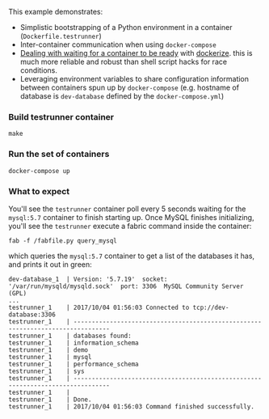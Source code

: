 This example demonstrates:

* Simplistic bootstrapping of a Python environment in a container (`Dockerfile.testrunner`)
* Inter-container communication when using `docker-compose`
* [Dealing with waiting for a container to be ready](https://docs.docker.com/compose/startup-order/) with [dockerize](https://github.com/jwilder/dockerize#waiting-for-other-dependencies). this is much more reliable and robust than shell script hacks for race conditions.
* Leveraging environment variables to share configuration information between containers spun up by `docker-compose` (e.g. hostname of database is `dev-database` defined by the `docker-compose.yml`)


### Build testrunner container
```
make
```

### Run the set of containers
```
docker-compose up
```

### What to expect

You'll see the `testrunner` container poll every 5 seconds waiting for the `mysql:5.7` container to finish starting up. Once MySQL finishes initializing, you'll see the `testrunner` execute a fabric command inside the container:

```
fab -f /fabfile.py query_mysql
```

which queries the `mysql:5.7` container to get a list of the databases it has, and prints it out in green:

```
dev-database_1  | Version: '5.7.19'  socket: '/var/run/mysqld/mysqld.sock'  port: 3306  MySQL Community Server (GPL)
...
testrunner_1    | 2017/10/04 01:56:03 Connected to tcp://dev-database:3306
testrunner_1    | --------------------------------------------------------------------------------
testrunner_1    | databases found:
testrunner_1    | information_schema
testrunner_1    | demo
testrunner_1    | mysql
testrunner_1    | performance_schema
testrunner_1    | sys
testrunner_1    | --------------------------------------------------------------------------------
testrunner_1    |
testrunner_1    | Done.
testrunner_1    | 2017/10/04 01:56:03 Command finished successfully.
```
